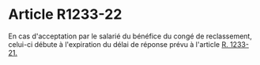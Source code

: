 # Article R1233-22

  
En cas d'acceptation par le salarié du bénéfice du congé de reclassement, celui-ci débute à l'expiration du délai de réponse prévu à l'article [R. 1233-21.][1]

 [1]: /affichCodeArticle.do?cidTexte=LEGITEXT000006072050&idArticle=LEGIARTI000018483119&dateTexte=&categorieLien=cid